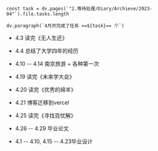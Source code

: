 
```dataviewjs
const task = dv.pages(`"2.等待处理/Diary/Archieve/2023-04"`).file.tasks.length

dv.paragraph(`4月共完成了任务 ==${task}== 个`)
```

- 4.3 读完《无人生还》
- 4.4 总结了大学四年的经历
- 4.10 -- 4.14 南京旅游 + 各种第一次
- 4.19 读完《未来学大会》
- 4.20 读完《优秀的绵羊》
- 4.21 博客迁移到vercel
- 4.25 读完《寻找百忧解》

- 4.26 -- 4.29 毕业论文
- 4.1 -- 4.10, 4.15 -- 4.23毕业设计

